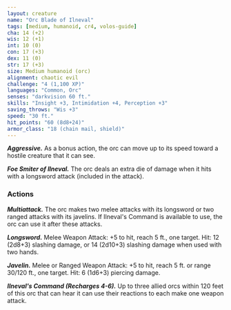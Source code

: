 ```yaml
---
layout: creature
name: "Orc Blade of Ilneval"
tags: [medium, humanoid, cr4, volos-guide]
cha: 14 (+2)
wis: 12 (+1)
int: 10 (0)
con: 17 (+3)
dex: 11 (0)
str: 17 (+3)
size: Medium humanoid (orc)
alignment: chaotic evil
challenge: "4 (1,100 XP)"
languages: "Common, Orc"
senses: "darkvision 60 ft."
skills: "Insight +3, Intimidation +4, Perception +3"
saving_throws: "Wis +3"
speed: "30 ft."
hit_points: "60 (8d8+24)"
armor_class: "18 (chain mail, shield)"
---
```


***Aggressive.*** As a bonus action, the orc can move up to its speed toward a hostile creature that it can see.

***Foe Smiter of Ilneval.*** The orc deals an extra die of damage when it hits with a longsword attack (included in the attack).

### Actions

***Multiattack.*** The orc makes two melee attacks with its longsword or two ranged attacks with its javelins. If Ilneval's Command is available to use, the orc can use it after these attacks.

***Longsword.*** Melee Weapon Attack: +5 to hit, reach 5 ft., one target. Hit: 12 (2d8+3) slashing damage, or 14 (2d10+3) slashing damage when used with two hands.

***Javelin.*** Melee or Ranged Weapon Attack: +5 to hit, reach 5 ft. or range 30/120 ft., one target. Hit: 6 (1d6+3) piercing damage.

***Ilneval's Command (Recharges 4-6).*** Up to three allied orcs within 120 feet of this orc that can hear it can use their reactions to each make one weapon attack.

